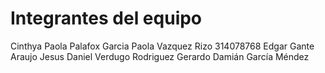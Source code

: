 # Integrantes del equipo 

Cinthya Paola Palafox Garcia 
Paola Vazquez Rizo 314078768
Edgar Gante Araujo
Jesus Daniel Verdugo Rodriguez
Gerardo Damián García Méndez
